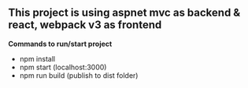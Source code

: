
## This project is using aspnet mvc as backend & react, webpack v3 as frontend

**Commands to run/start project**
> 
  * npm install
  * npm start  (localhost:3000)
  * npm run build (publish to dist folder)


